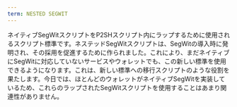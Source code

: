 ```yaml
---
term: NESTED SEGWIT
---
```


ネイティブSegWitスクリプトをP2SHスクリプト内にラップするために使用されるスクリプト標準です。ネステッドSegWitスクリプトは、SegWitの導入時に発明され、その採用を促進するために作られました。これにより、まだネイティブにSegWitに対応していないサービスやウォレットでも、この新しい標準を使用できるようになります。これは、新しい標準への移行スクリプトのような役割を果たします。今日では、ほとんどのウォレットがネイティブSegWitを実装しているため、これらのラップされたSegWitスクリプトを使用することはあまり関連性がありません。